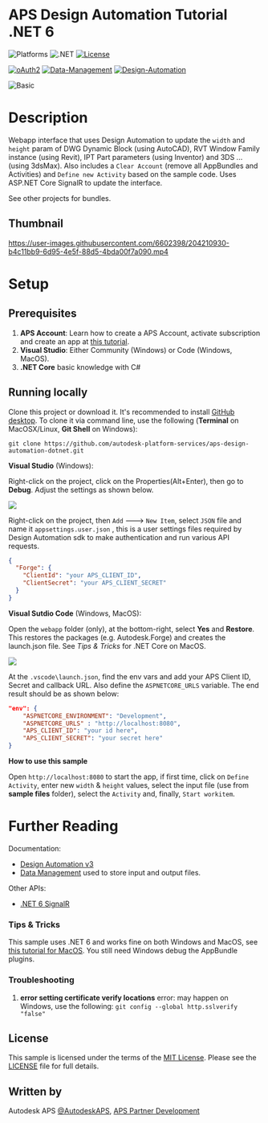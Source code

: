 # APS Design Automation Tutorial .NET 6

![Platforms](https://img.shields.io/badge/platform-Windows|MacOS-lightgray.svg)
![.NET](https://img.shields.io/badge/.NET6.0-blue.svg)
[![License](http://img.shields.io/:license-MIT-blue.svg)](http://opensource.org/licenses/MIT)

[![oAuth2](https://img.shields.io/badge/oAuth2-v1-green.svg)](http://developer.autodesk.com/)
[![Data-Management](https://img.shields.io/badge/Data%20Management-v1-green.svg)](http://developer.autodesk.com/)
[![Design-Automation](https://img.shields.io/badge/Design%20Automation-v3-green.svg)](http://developer.autodesk.com/)

![Basic](https://img.shields.io/badge/Level-Basic-blue.svg)

# Description

Webapp interface that uses Design Automation to update the `width` and `height` param of DWG Dynamic Block (using AutoCAD), RVT Window Family instance (using Revit), IPT Part parameters (using Inventor) and 3DS ... (using 3dsMax). Also includes a `Clear Account` (remove all AppBundles and Activities) and `Define new Activity` based on the sample code. Uses ASP.NET Core SignalR to update the interface.

See other projects for bundles.

## Thumbnail

https://user-images.githubusercontent.com/6602398/204210930-b4c11bb9-6d95-4e5f-88d5-4bda00f7a090.mp4

# Setup

## Prerequisites

1. **APS Account**: Learn how to create a APS Account, activate subscription and create an app at [this tutorial](https://tutorials.autodesk.io/#create-an-account). 
2. **Visual Studio**: Either Community (Windows) or Code (Windows, MacOS).
3. **.NET Core** basic knowledge with C#

## Running locally

Clone this project or download it. It's recommended to install [GitHub desktop](https://desktop.github.com/). To clone it via command line, use the following (**Terminal** on MacOSX/Linux, **Git Shell** on Windows):

    git clone https://github.com/autodesk-platform-services/aps-design-automation-dotnet.git

**Visual Studio** (Windows):

Right-click on the project, click on the Properties(Alt+Enter), then go to **Debug**. Adjust the settings as shown below. 

![](../media/webapp/visual_studio_settings.png)

Right-click on the project, then `Add` ---> `New Item`, select `JSON` file and name it `appsettings.user.json` , this is a user settings files required by Design Automation sdk to make authentication and run various API requests.

```json
{
  "Forge": {
    "ClientId": "your APS_CLIENT_ID",
    "ClientSecret": "your APS_CLIENT_SECRET"
  }
}
```

**Visual Sutdio Code** (Windows, MacOS):

Open the `webapp` folder (only), at the bottom-right, select **Yes** and **Restore**. This restores the packages (e.g. Autodesk.Forge) and creates the launch.json file. See *Tips & Tricks* for .NET Core on MacOS.

![](../media/webapp/visual_code_restore.png)

At the `.vscode\launch.json`, find the env vars and add your APS Client ID, Secret and callback URL. Also define the `ASPNETCORE_URLS` variable. The end result should be as shown below:

```json
"env": {
    "ASPNETCORE_ENVIRONMENT": "Development",
    "ASPNETCORE_URLS" : "http://localhost:8080",
    "APS_CLIENT_ID": "your id here",
    "APS_CLIENT_SECRET": "your secret here" 
}
```

**How to use this sample**

Open `http://localhost:8080` to start the app, if first time, click on `Define Activity`, enter new `width` & `height` values, select the input file (use from **sample files** folder), select the `Activity` and, finally, `Start workitem`. 

# Further Reading

Documentation:

- [Design Automation v3](https://aps.autodesk.com/en/docs/design-automation/v3/developers_guide/overview/)
- [Data Management](https://aps.autodesk.com/en/docs/data/v2/reference/http/) used to store input and output files.

Other APIs:

- [.NET 6 SignalR](https://learn.microsoft.com/en-us/aspnet/core/tutorials/signalr?view=aspnetcore-6.0&tabs=visual-studio)

### Tips & Tricks

This sample uses .NET 6 and works fine on both Windows and MacOS, see [this tutorial for MacOS](https://github.com/augustogoncalves/dotnetcoreheroku). You still need Windows debug the AppBundle plugins.

### Troubleshooting

1. **error setting certificate verify locations** error: may happen on Windows, use the following: `git config --global http.sslverify "false"`

## License

This sample is licensed under the terms of the [MIT License](http://opensource.org/licenses/MIT). Please see the [LICENSE](LICENSE) file for full details.

## Written by

Autodesk APS [@AutodeskAPS](https://twitter.com/autodeskaps), [APS Partner Development](http://aps.autodesk.com)
